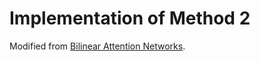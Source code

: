 # Implementation of Method 2
Modified from [Bilinear Attention Networks](http://arxiv.org/abs/1805.07932).  



